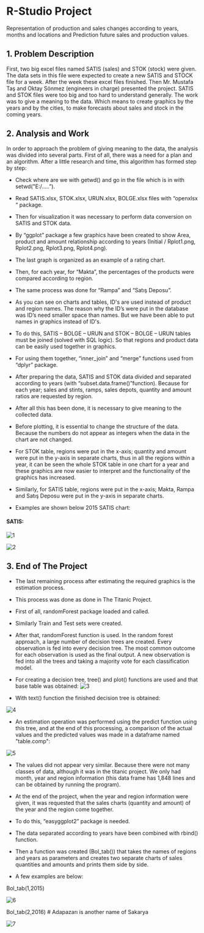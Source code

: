 # R-Studio Project

Representation of production and sales changes according to years, months and locations and Prediction future sales and production values.

## 1. Problem Description

 First, two big excel files named SATIS (sales) and STOK (stock) were
given. The data sets in this file were expected to create a new SATIS and
STOCK file for a week. After the week these excel files finished. Then Mr.
Mustafa Taş and Oktay Sönmez (engineers in charge) presented the project.
SATIS and STOK files were too big and too hard to understand generally. The
work was to give a meaning to the data. Which means to create graphics by 
the years and by the cities, to make forecasts about sales and stock in the
coming years.

## 2. Analysis and Work

 In order to approach the problem of giving meaning to the data, the
analysis was divided into several parts. First of all, there was a need for a plan
and an algorithm. After a little research and time, this algorithm has formed
step by step:

- Check where are we with getwd() and go in the file which is in with
setwd("E:/…..”).

- Read SATIS.xlsx, STOK.xlsx, URUN.xlsx, BOLGE.xlsx files with
“openxlsx “ package.

- Then for visualization it was necessary to perform data conversion
on SATIS and STOK data.

- By “ggplot” package a few graphics have been created to show
Area, product and amount relationship according to years (Initial /
Rplot1.png, Rplot2.png, Rplot3.png, Rplot4.png).

- The last graph is organized as an example of a rating chart.

- Then, for each year, for “Makta”, the percentages of the products
were compared according to region.

- The same process was done for “Rampa” and “Satış Deposu”.

- As you can see on charts and tables, ID's are used instead of
product and region names. The reason why the ID’s were put in the
database was ID’s need smaller space than names. But we have
been able to put names in graphics instead of ID's.

- To do this, SATIS – BOLGE – URUN and STOK – BOLGE – URUN
tables must be joined (solved with SQL logic). So that regions and
product data can be easily used together in graphics.

- For using them together, “inner_join” and “merge” functions used
from “dplyr” package.

- After preparing the data, SATIS and STOK data divided and
separated according to years (with “subset.data.frame()”function).
Because for each year; sales and stints, ramps, sales depots,
quantity and amount ratios are requested by region.
- After all this has been done, it is necessary to give meaning to the
collected data.

- Before plotting, it is essential to change the structure of the data.
Because the numbers do not appear as integers when the data in
the chart are not changed.

- For STOK table, regions were put in the x-axis; quantity and
amount were put in the y-axis in separate charts, thus in all the
regions within a year, it can be seen the whole STOK table in one
chart for a year and these graphics are now easier to interpret and
the functionality of the graphics has increased.

- Similarly, for SATIS table, regions were put in the x-axis; Makta,
Rampa and Satış Deposu were put in the y-axis in separate charts.


* Examples are shown below 2015 SATIS chart:

#### SATIS: 

![1](https://user-images.githubusercontent.com/32525636/61541226-f0bf9c80-aa47-11e9-98f2-ca722c6ed8f6.png)

![2](https://user-images.githubusercontent.com/32525636/61541232-f4532380-aa47-11e9-8be2-17f008994d36.png)


## 3. End of The Project

- The last remaining process after estimating the required graphics is the
estimation process.

- This process was done as done in The Titanic Project.

- First of all, randomForest package loaded and called.

- Similarly Train and Test sets were created.

- After that, randomForest function is used. In the random forest
approach, a large number of decision trees are created. Every
observation is fed into every decision tree. The most common outcome
for each observation is used as the final output. A new observation is
fed into all the trees and taking a majority vote for each classification
model. 

- For creating a decision tree, tree() and plot() functions are used and
that base table was obtained:
![3](https://user-images.githubusercontent.com/32525636/61541427-4e53e900-aa48-11e9-84c1-c371463eb77a.png)

- With text() function the finished decision tree is obtained: 

![4](https://user-images.githubusercontent.com/32525636/61541769-ebaf1d00-aa48-11e9-80c5-5bd6ddf584e9.png)

- An estimation operation was performed using the predict function using
this tree, and at the end of this processing, a comparison of the actual
values and the predicted values was made in a dataframe named
"table.comp":

![5](https://user-images.githubusercontent.com/32525636/61541771-ee117700-aa48-11e9-80ed-331c34aee33f.png)

- The values did not appear very similar. Because there were not many
classes of data, although it was in the titanic project. We only had
month, year and region information (this data frame has 1,848 lines
and can be obtained by running the program).

- At the end of the project, when the year and region information were
given, it was requested that the sales charts (quantity and amount) of
the year and the region come together.

- To do this, “easyggplot2” package is needed.

- The data separated according to years have been combined with
rbind() function.

- Then a function was created (Bol_tab()) that takes the names of
regions and years as parameters and creates two separate charts of
sales quantities and amounts and prints them side by side. 

* A few examples are below:


Bol_tab(1,2015)

![6](https://user-images.githubusercontent.com/32525636/61541775-ef42a400-aa48-11e9-80f5-b17d1d5b06a8.png)

Bol_tab(2,2016) # Adapazarı is another name of Sakarya

![7](https://user-images.githubusercontent.com/32525636/61541781-f10c6780-aa48-11e9-98b1-c489bcc61a89.png)
